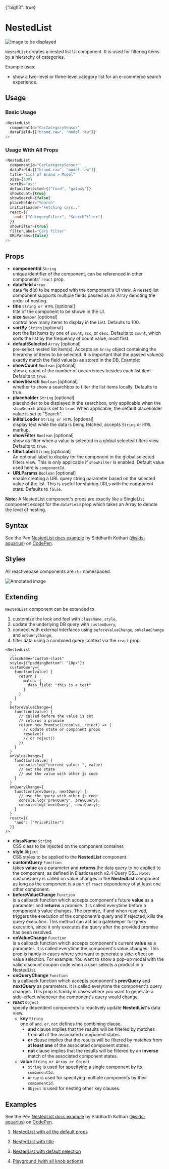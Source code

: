 {"bigh3": true}

# NestedList

![Image to be displayed](https://i.imgur.com/f5aO5HP.png)

`NestedList` creates a nested list UI component. It is used for filtering items by a hierarchy of categories.

Example uses:
* show a two-level or three-level category list for an e-commerce search experience.

## Usage

### Basic Usage

```js
<NestedList
  componentId="CarCategorySensor"
  dataField={["brand.raw", "model.raw"]}
/>
```

### Usage With All Props
```js
<NestedList
  componentId="CarCategorySensor"
  dataField={["brand.raw", "model.raw"]}
  title="List of Brand > Model"
  size={100}
  sortBy="asc"
  defaultSelected={["ford", "galaxy"]}
  showCount={true}
  showSearch={false}
  placeholder="Search"
  initialLoader="Fetching cars.."
  react={{
    and: ["CategoryFilter", "SearchFilter"]
  }}
  showFilter={true}
  filterLabel="Cars filter"
  URLParams={false}
/>
```

## Props

- **componentId** `String`  
    unique identifier of the component, can be referenced in other components' `react` prop.
- **dataField** `Array`  
    data field(s) to be mapped with the component's UI view. A nested list component supports multiple fields passed as an Array denoting the order of nesting.
- **title** `String or HTML` [optional]  
    title of the component to be shown in the UI.
- **size** `Number` [optional]  
    control how many items to display in the List. Defaults to 100.
- **sortBy** `String` [optional]  
    sort the list items by one of `count`, `asc`, or `desc`. Defaults to `count`, which sorts the list by the frequency of count     value, most first.
- **defaultSelected** `Array` [optional]  
    pre-select nested list item(s). Accepts an `Array` object containing the hierarchy of items to be selected. It is important that the passed value(s) exactly match the field value(s) as stored in the DB.
    Example:
- **showCount** `Boolean` [optional]  
    show a count of the number of occurrences besides each list item. Defaults to `true`.
- **showSearch** `Boolean` [optional]  
    whether to show a searchbox to filter the list items locally. Defaults to true.
- **placeholder** `String` [optional]  
    placeholder to be displayed in the searchbox, only applicable when the `showSearch` prop is set to `true`. When applicable, the default placeholder value is set to "Search".
- **initialLoader** `String or HTML` [optional]  
    display text while the data is being fetched, accepts `String` or `HTML` markup.
- **showFilter** `Boolean` [optional]  
    show as filter when a value is selected in a global selected filters view. Defaults to `true`.
- **filterLabel** `String` [optional]  
    An optional label to display for the component in the global selected filters view. This is only applicable if `showFilter` is enabled. Default value used here is `componentId`.
- **URLParams** `Boolean` [optional]  
    enable creating a URL query string parameter based on the selected value of the list. This is useful for sharing URLs with the component state. Defaults to `false`.

**Note:** A NestedList component's props are exactly like a SingleList component except for the `dataField` prop which takes an Array to denote the level of nesting.

## Syntax

<p data-height="500" data-theme-id="light" data-slug-hash="ZJwgXd" data-default-tab="js" data-user="sids-aquarius" data-embed-version="2" data-pen-title="NestedList docs example" class="codepen">See the Pen <a href="https://codepen.io/sids-aquarius/pen/ZJwgXd/">NestedList docs example</a> by Siddharth Kothari (<a href="https://codepen.io/sids-aquarius">@sids-aquarius</a>) on <a href="https://codepen.io">CodePen</a>.</p>
<script async src="https://production-assets.codepen.io/assets/embed/ei.js"></script>

## Styles

All reactivebase components are `rbc` namespaced.

![Annotated image](https://i.imgur.com/vClQmZU.png)

## Extending

`NestedList` component can be extended to
1. customize the look and feel with `className`, `style`,
2. update the underlying DB query with `customQuery`,
3. connect with external interfaces using `beforeValueChange`, `onValueChange` and `onQueryChange`,
4. filter data using a combined query context via the `react` prop.

```
<NestedList
  ...
  className="custom-class"
  style={{"paddingBottom": "10px"}}
  customQuery={
    function(value) {
      return {
        match: {
          data_field: "this is a test"
        }
      }
    }
  }
  beforeValueChange={
    function(value) {
      // called before the value is set
      // returns a promise
      return new Promise((resolve, reject) => {
        // update state or component props
        resolve()
        // or reject()
      })
    }
  }
  onValueChange={
    function(value) {
      console.log("current value: ", value)
      // set the state
      // use the value with other js code
    }
  }
  onQueryChange={
    function(prevQuery, nextQuery) {
      // use the query with other js code
      console.log('prevQuery', prevQuery);
      console.log('nextQuery', nextQuery);
    }
  }
  react={{
    "and": ["PriceFilter"]
  }}
/>
```

- **className** `String`  
    CSS class to be injected on the component container.
- **style** `Object`  
    CSS styles to be applied to the **NestedList** component.
- **customQuery** `Function`  
    takes **value** as a parameter and **returns** the data query to be applied to the component, as defined in Elasticsearch v2.4 Query DSL.
    `Note:` customQuery is called on value changes in the **NestedList** component as long as the component is a part of `react` dependency of at least one other component.
- **beforeValueChange** `Function`  
    is a callback function which accepts component's future **value** as a parameter and **returns** a promise. It is called everytime before a component's value changes. The promise, if and when resolved, triggers the execution of the component's query and if rejected, kills the query execution. This method can act as a gatekeeper for query execution, since it only executes the query after the provided promise has been resolved.
- **onValueChange** `Function`  
    is a callback function which accepts component's current **value** as a parameter. It is called everytime the component's value changes. This prop is handy in cases where you want to generate a side-effect on value selection. For example: You want to show a pop-up modal with the valid discount coupon code when a user selects a product in a NestedList.
- **onQueryChange** `Function`  
    is a callback function which accepts component's **prevQuery** and **nextQuery** as parameters. It is called everytime the component's query changes. This prop is handy in cases where you want to generate a side-effect whenever the component's query would change.
- **react** `Object`  
    specify dependent components to reactively update **NestedList's** data view.
    - **key** `String`  
        one of `and`, `or`, `not` defines the combining clause.
        - **and** clause implies that the results will be filtered by matches from **all** of the associated component states.
        - **or** clause implies that the results will be filtered by matches from **at least one** of the associated component states.
        - **not** clause implies that the results will be filtered by an **inverse** match of the associated component states.
    - **value** `String or Array or Object`  
        - `String` is used for specifying a single component by its `componentId`.
        - `Array` is used for specifying multiple components by their `componentId`.
        - `Object` is used for nesting other key clauses.

## Examples

<p data-height="500" data-theme-id="light" data-slug-hash="ZJwgXd" data-default-tab="result" data-user="sids-aquarius" data-embed-version="2" data-pen-title="NestedList docs example" class="codepen">See the Pen <a href="https://codepen.io/sids-aquarius/pen/ZJwgXd/">NestedList docs example</a> by Siddharth Kothari (<a href="https://codepen.io/sids-aquarius">@sids-aquarius</a>) on <a href="https://codepen.io">CodePen</a>.</p>
<script async src="https://production-assets.codepen.io/assets/embed/ei.js"></script>

1. [NestedList with all the default props](../playground/?filterBy=ReactiveSearch&selectedKind=search%2FNestedList&selectedStory=Basic&full=0&down=1&left=1&panelRight=0&downPanel=storybooks%2Fstorybook-addon-knobs)

2. [NestedList with title](../playground/?filterBy=ReactiveSearch&knob-title=Car%20Category&selectedKind=search%2FNestedList&selectedStory=With%20Title&full=0&down=1&left=1&panelRight=0&downPanel=storybooks%2Fstorybook-addon-knobs)

3. [NestedList with default selection](../playground/?filterBy=ReactiveSearch&knob-title=Car%20Category&knob-defaultSelected%5B0%5D=bmw&knob-defaultSelected%5B1%5D=x%20series&selectedKind=search%2FNestedList&selectedStory=Default%20selection&full=0&down=1&left=1&panelRight=0&downPanel=storybooks%2Fstorybook-addon-knobs)

4. [Playground (with all knob actions)](../playground/?knob-title=NestedList%3A%20Car%20Filter&knob-filterLabel=Cars&knob-defaultSelected%5B0%5D=bmw&knob-defaultSelected%5B1%5D=x%20series&knob-URLParams%20%28not%20visible%20on%20storybook%29=false&knob-showFilter=true&knob-sortBy=count&filterBy=ReactiveSearch&knob-size=100&knob-showCount=true&knob-placeholder=Search%20Cars&knob-showSearch=true&selectedKind=search%2FNestedList&selectedStory=Playground&full=0&down=1&left=1&panelRight=0&downPanel=storybooks%2Fstorybook-addon-knobs)
